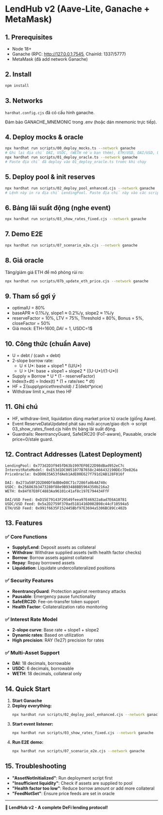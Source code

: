 # LendHub v2 (Aave-Lite, Ganache + MetaMask)

## 1. Prerequisites
- Node 18+
- Ganache (RPC: http://127.0.0.1:7545, ChainId: 1337/5777)
- MetaMask (đã add network Ganache)

## 2. Install
```bash
npm install
```

## 3. Networks

`hardhat.config.cjs` đã có cấu hình ganache.

Đảm bảo GANACHE_MNEMONIC trong .env (hoặc dán mnemonic trực tiếp).

## 4. Deploy mocks & oracle
```bash
npx hardhat run scripts/00_deploy_mocks.ts --network ganache
# Ghi lại địa chỉ DAI, USDC, (WETH nếu bạn thêm), ETH/USD, DAI/USD, USDC/USD
npx hardhat run scripts/01_deploy_oracle.ts --network ganache
# Paste địa chỉ đã deploy vào 01_deploy_oracle.ts trước khi chạy
```

## 5. Deploy pool & init reserves
```bash
npx hardhat run scripts/02_deploy_pool_enhanced.cjs --network ganache
# Lệnh này in ra địa chỉ LendingPool. Paste địa chỉ này vào các script Day 4-7.
```

## 6. Bảng lãi suất động (nghe event)
```bash
npx hardhat run scripts/03_show_rates_fixed.cjs --network ganache
```

## 7. Demo E2E
```bash
npx hardhat run scripts/07_scenario_e2e.cjs --network ganache
```

## 8. Giá oracle

Tăng/giảm giá ETH để mô phỏng rủi ro:

```bash
npx hardhat run scripts/07b_update_eth_price.cjs --network ganache
```

## 9. Tham số gợi ý

- optimalU = 80%
- baseAPR ≈ 0.1%/y, slope1 ≈ 0.2%/y, slope2 ≈ 1%/y
- reserveFactor = 10%, LTV = 75%, Threshold = 80%, Bonus = 5%, closeFactor = 50%
- Giá mock: ETH=1600$, DAI=1$, USDC=1$

## 10. Công thức (chuẩn Aave)

- U = debt / (cash + debt)
- 2-slope borrow rate:
  - U ≤ U*: base + slope1 * (U/U*)
  - U > U*: base + slope1 + slope2 * ((U-U*)/(1-U*))
- Supply ≈ Borrow * U * (1 - reserveFactor)
- Index(t+dt) = Index(t) * (1 + rate/sec * dt)
- HF = Σ(supply*price*threshold) / Σ(debt*price)
- Withdraw limit x_max theo HF

## 11. Ghi chú

- HF, withdraw-limit, liquidation dùng market price từ oracle (giống Aave).
- Event ReserveDataUpdated phát sau mỗi accrue/giao dịch → script 03_show_rates_fixed.cjs hiển thị bảng lãi suất động.
- Guardrails: ReentrancyGuard, SafeERC20 (FoT-aware), Pausable, oracle price=0/stale guard.

## 12. Contract Addresses (Latest Deployment)

```
LendingPool: 0x773d2D3f945fD63b1997EF0E22D98dBad952eC7c
InterestRateModel: 0xE53d1DC0051077B7658c2466432190DEc7De826a
PriceOracle: 0xDD0635A53fdAeb1AdE00E627f791d2AB128F016f

DAI: 0x273a58F2D2D00DfAdB0eD8C71c7286fa0b4A740c
USDC: 0x256863b3473280f88e9B93488BB5964350b216a2
WETH: 0x84f07E0FC4883Aa96101c41af8c197E794434FfF

DAI/USD Feed: 0xD15E79143F29549feea97E46922a8ad7E6A10781
USDC/USD Feed: 0x5a2D2759F370ad5181416D002B98c44cF10594a5
ETH/USD Feed: 0x991f6635F152445Bbf97E3694a5306BC89Cc402b
```

## 13. Features

### ✅ Core Functions
- **Supply/Lend**: Deposit assets as collateral
- **Withdraw**: Withdraw supplied assets (with health factor checks)
- **Borrow**: Borrow assets against collateral
- **Repay**: Repay borrowed assets
- **Liquidation**: Liquidate undercollateralized positions

### ✅ Security Features
- **ReentrancyGuard**: Protection against reentrancy attacks
- **Pausable**: Emergency pause functionality
- **SafeERC20**: Fee-on-transfer token support
- **Health Factor**: Collateralization ratio monitoring

### ✅ Interest Rate Model
- **2-slope curve**: Base rate + slope1 + slope2
- **Dynamic rates**: Based on utilization
- **High precision**: RAY (1e27) precision for rates

### ✅ Multi-Asset Support
- **DAI**: 18 decimals, borrowable
- **USDC**: 6 decimals, borrowable  
- **WETH**: 18 decimals, collateral only

## 14. Quick Start

1. **Start Ganache**
2. **Deploy everything:**
   ```bash
   npx hardhat run scripts/02_deploy_pool_enhanced.cjs --network ganache
   ```
3. **Start event listener:**
   ```bash
   npx hardhat run scripts/03_show_rates_fixed.cjs --network ganache
   ```
4. **Run E2E demo:**
   ```bash
   npx hardhat run scripts/07_scenario_e2e.cjs --network ganache
   ```

## 15. Troubleshooting

- **"AssetNotInitialized"**: Run deployment script first
- **"Insufficient liquidity"**: Check if assets are supplied to pool
- **"Health factor too low"**: Reduce borrow amount or add more collateral
- **"FeedNotSet"**: Ensure price feeds are set in oracle

---

**🎉 LendHub v2 - A complete DeFi lending protocol!**